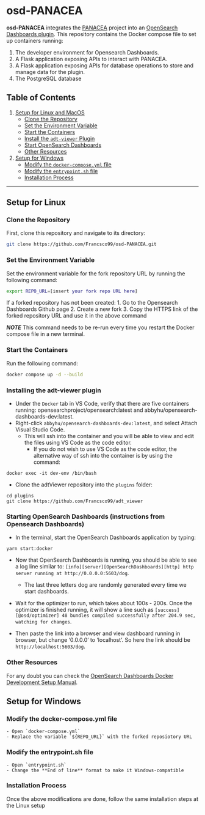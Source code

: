 # osd-PANACEA

**osd-PANACEA** integrates the [PANACEA](https://github.com/Marini97/PANACEA) project into an [OpenSearch Dashboards plugin](https://github.com/Francsco99/adt_viewer). This repository contains the Docker compose file to set up containers running:
1. The developer environment for Opensearch Dashboards.
2. A Flask application exposing APIs to interact with PANACEA.
3. A Flask application exposing APIs for database operations to store and manage data for the plugin.
4. The PostgreSQL database

## Table of Contents

1. [Setup for Linux and MacOS](#setup-for-linux)
   - [Clone the Repository](#clone-the-repository)
   - [Set the Environment Variable](#set-the-environment-variable)
   - [Start the Containers](#start-the-containers)
   - [Install the `adt-viewer` Plugin](#install-the-adt-viewer-plugin)
   - [Start OpenSearch Dashboards](#start-opensearch-dashboards)
   - [Other Resources](#other-resources)
2. [Setup for Windows](#setup-for-windows)
   - [Modify the `docker-compose.yml` file](#modify-the-docker-composeyml-file)
   - [Modify the `entrypoint.sh` file](#modify-the-entrypointsh-file)
   - [Installation Process](#installation-process)

---

## Setup for Linux

### Clone the Repository

First, clone this repository and navigate to its directory:

```bash
git clone https://github.com/Francsco99/osd-PANACEA.git
```

### Set the Environment Variable

Set the environment variable for the fork repository URL by running the following command:
```bash
export REPO_URL=[insert your fork repo URL here]
```
If a forked repository has not been created:
	1. Go to the Opensearch Dashboards Github page
	2. Create a new fork
	3. Copy the HTTPS link of the forked repository URL and use it in the above command

**_NOTE_** This command needs to be re-run every time you restart the Docker compose file in a new terminal.

### Start the Containers

Run the following command:
```bash
docker compose up -d --build
```

### Installing the adt-viewer plugin

- Under the `Docker` tab in VS Code, verify that there are five containers running: opensearchproject/opensearch:latest and abbyhu/opensearch-dashboards-dev:latest.
- Right-click `abbyhu/opensearch-dashboards-dev:latest`, and select Attach Visual Studio Code.
	- This will ssh into the container and you will be able to view and edit the files using VS Code as the code editor.
    	- If you do not wish to use VS Code as the code editor, the alternative way of ssh into the container is by using the command:
```
docker exec -it dev-env /bin/bash
```

- Clone the adtViewer repository into the `plugins` folder: 
```
cd plugins
git clone https://github.com/Francsco99/adt_viewer
```

### Starting OpenSearch Dashboards (instructions from Opensearch Dashboards)

- In the terminal, start the OpenSearch Dashboards application by typing:
```
yarn start:docker
```

- Now that OpenSearch Dashboards is running, you should be able to see a log line similar to: 
`[info][server][OpenSearchDashboards][http] http server running at http://0.0.0.0:5603/dog`.

	- The last three letters dog are randomly generated every time we start dashboards.

- Wait for the optimizer to run, which takes about 100s - 200s. Once the optimizer is finished running, it will show a line such as `[success][@osd/optimizer] 48 bundles compiled successfully after 204.9 sec, watching for changes`.

- Then paste the link into a browser and view dashboard running in browser, but change ‘0.0.0.0’ to ‘localhost’. So here the link should be `http://localhost:5603/dog`.

### Other Resources

For any doubt you can check the [OpenSearch Dashboards Docker Development Setup Manual](https://github.com/opensearch-project/OpenSearch-Dashboards/blob/main/docs/docker-dev/docker-dev-setup-manual.md).

## Setup for Windows

### Modify the docker-compose.yml file

	- Open `docker-compose.yml`
	- Replace the variable `${REPO_URL}` with the forked reposiotory URL

### Modify the entrypoint.sh file

	- Open `entrypoint.sh`
	- Change the **End of line** format to make it Windows-compatible

### Installation Process

Once the above modifications are done, follow the same installation steps at the Linux setup
